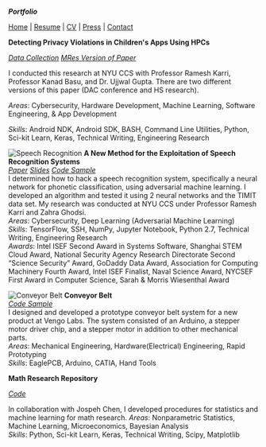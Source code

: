 ***Portfolio***

[Home](suhacker1.github.io) | [Resume](https://sshussain.me/SH_Resume.pdf) | [CV](https://sshussain.me/SH_CV.pdf) | [Press](suhacker1.github.io/press) | 
[Contact](suhacker1.github.io/contact)

**Detecting Privacy Violations in Children's Apps Using HPCs**

[*Data Collection*](https://github.com/suhacker1/hpc-a) [*MRes Version of Paper*](https://drive.google.com/file/d/1JzwDJ_7zBA_k0Jr040-4ull5CWnsry9H/view?usp=sharing)

I conducted this research at NYU CCS with Professor Ramesh Karri, Professor Kanad Basu, and Dr. Ujjwal Gupta. There are two different versions of this paper (DAC conference and HS research). 

_Areas_: Cybersecurity, Hardware Development, Machine Learning, Software Engineering, & App Development

_Skills_: Android NDK, Android SDK, BASH, Command Line Utilities, Python, Sci-kit Learn, Keras, Technical Writing, Engineering Research

![Speech Recognition](http://sshussain.me/Images/src.png)
**A New Method for the Exploitation of Speech Recognition Systems**  
[*Paper*](https://bit.ly/2qA28Sn) [*Slides*](https://bit.ly/2ELUk5g) [*Code Sample*](https://github.com/suhacker1/phonetic-classification)    
I determined how to hack a speech recognition system, specifically a neural network for phonetic classification, using adversarial machine learning. I developed an algorithm and tested it using 2 neural networks and the TIMIT data set. My research was conducted at NYU CCS under Professor Ramesh Karri and Zahra Ghodsi.  
_Areas_: Cybersecurity, Deep Learning (Adversarial Machine Learning)  
_Skills_: TensorFlow, SSH, NumPy, Jupyter Notebook, Python 2.7, Technical Writing, Engineering Research  
_Awards_: Intel ISEF Second Award in Systems Software, Shanghai STEM Cloud Award, National Security Agency Research Directorate Second “Science Security” Award,  GoDaddy Data Award, Association for Computing Machinery Fourth Award, Intel ISEF Finalist, Naval Science Award, NYCSEF First Award in Computer Science, Sarah & Morris Wiesenthal Award  

![Conveyor Belt](http://sshussain.me/Images/conveyor_belt.png)
**Conveyor Belt**  
[*Code Sample*](https://github.com/suhacker1/Arduino-Code-for-Stepper-Motor-Control-)  
I designed and developed a prototype conveyor belt system for a new product at Vengo Labs. The system consisted of an Arduino, a stepper motor driver chip, and a stepper motor in addition to other mechanical parts.    
_Areas_: Mechanical Engineering, Hardware(Electrical) Engineering, Rapid Prototyping    
_Skills_: EaglePCB, Arduino, CATIA, Hand Tools    

**Math Research Repository**

[*Code*](https://github.com/jchen42703/MathResearchQHSS)  

In collaboration with Jospeh Chen, I developed procedures for statistics and machine learning for math research. 
_Areas_: Nonparametric Statistics, Machine Learning, Microeconomics, Bayesian Analysis  
_Skills_: Python, Sci-kit Learn, Keras, Technical Writing, Scipy, Matplotlib

